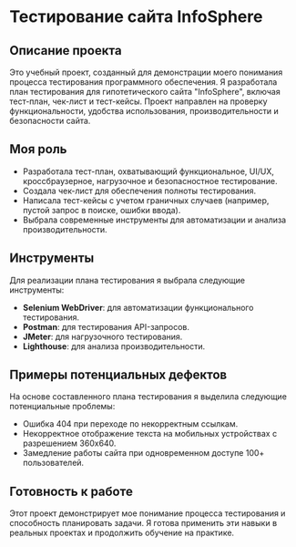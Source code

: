 # Тестирование сайта InfoSphere

## Описание проекта
Это учебный проект, созданный для демонстрации моего понимания процесса тестирования программного обеспечения. Я разработала план тестирования для гипотетического сайта "InfoSphere", включая тест-план, чек-лист и тест-кейсы. Проект направлен на проверку функциональности, удобства использования, производительности и безопасности сайта.

## Моя роль
- Разработала тест-план, охватывающий функциональное, UI/UX, кроссбраузерное, нагрузочное и безопасностное тестирование.
- Создала чек-лист для обеспечения полноты тестирования.
- Написала тест-кейсы с учетом граничных случаев (например, пустой запрос в поиске, ошибки ввода).
- Выбрала современные инструменты для автоматизации и анализа производительности.

## Инструменты
Для реализации плана тестирования я выбрала следующие инструменты:
- **Selenium WebDriver**: для автоматизации функционального тестирования.
- **Postman**: для тестирования API-запросов.
- **JMeter**: для нагрузочного тестирования.
- **Lighthouse**: для анализа производительности.

## Примеры потенциальных дефектов
На основе составленного плана тестирования я выделила следующие потенциальные проблемы:
- Ошибка 404 при переходе по некорректным ссылкам.
- Некорректное отображение текста на мобильных устройствах с разрешением 360x640.
- Замедление работы сайта при одновременном доступе 100+ пользователей.

## Готовность к работе
Этот проект демонстрирует мое понимание процесса тестирования и способность планировать задачи. Я готова применить эти навыки в реальных проектах и продолжить обучение на практике.